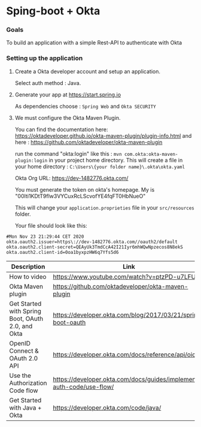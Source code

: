 # Sping-boot + Okta

### Goals

To build an application with a simple Rest-API to authenticate with Okta

### Setting up the application

1. Create a Okta developer account and setup an application.
    
    Select auth method : Java. 

2. Generate your app at https://start.spring.io 

    As dependencies choose : `Spring Web` and `Okta SECURITY`
  
3. We must configure the Okta Maven Plugin. 
   
   You can find the documentation here: https://oktadeveloper.github.io/okta-maven-plugin/plugin-info.html and here : https://github.com/oktadeveloper/okta-maven-plugin

   run the command "okta:login" like this  : `mvn com.okta:okta-maven-plugin:login` in your project home directory. This will create a file in your home directory : `C:\Users\{your folder name}\.okta\okta.yaml`

   Okta Org URL: https://dev-1482776.okta.com/


   You must generate the token on okta's homepage. My is "00Iti1KDtT9flw3VYCuxRcLScvofYE4fqFT0HbNueO"

   This will change your `application.proprieties` file in your `src/resources` folder.
     
   Your file should look like this: 
```text
#Mon Nov 23 21:29:44 CET 2020
okta.oauth2.issuer=https\://dev-1482776.okta.com//oauth2/default
okta.oauth2.client-secret=QEAyUk3TmdCcA42I21Iyr6mhWQwNpzecos8N8ekS
okta.oauth2.client-id=0oa1byxpzHW6q7Yfs5d6

```

| Description | Link |
|---|---|
| How to video | https://www.youtube.com/watch?v=ptzPD-u7LFU |
|Okta Maven plugin|https://github.com/oktadeveloper/okta-maven-plugin|
|Get Started with Spring Boot, OAuth 2.0, and Okta|https://developer.okta.com/blog/2017/03/21/spring-boot-oauth|
|OpenID Connect & OAuth 2.0 API |https://developer.okta.com/docs/reference/api/oidc/|
|Use the Authorization Code flow|https://developer.okta.com/docs/guides/implement-auth-code/use-flow/|
|Get Started with Java + Okta|https://developer.okta.com/code/java/|
